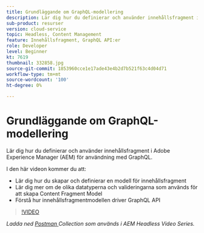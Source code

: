 ```yaml
---
title: Grundläggande om GraphQL-modellering
description: Lär dig hur du definierar och använder innehållsfragment i Adobe Experience Manager (AEM) för användning med GraphQL.
sub-product: resurser
version: cloud-service
topic: Headless, Content Management
feature: Innehållsfragment, GraphQL API:er
role: Developer
level: Beginner
kt: 7619
thumbnail: 332858.jpg
source-git-commit: 1853960cce1e17ade43e4b2d7b521f63c4d04d71
workflow-type: tm+mt
source-wordcount: '100'
ht-degree: 0%

---
```



# Grundläggande om GraphQL-modellering

Lär dig hur du definierar och använder innehållsfragment i Adobe Experience Manager (AEM) för användning med GraphQL.

I den här videon kommer du att:

+ Lär dig hur du skapar och definierar en modell för innehållsfragment
+ Lär dig mer om de olika datatyperna och valideringarna som används för att skapa Content Fragment Model
+ Förstå hur innehållsfragmentmodellen driver GraphQL API

>[!VIDEO](https://video.tv.adobe.com/v/332858/?quality=12&learn=on)

_Ladda ned  [Postman ](./assets/aem-headless-video-series.postman_collection.json) Collection som används i AEM Headless Video Series._
